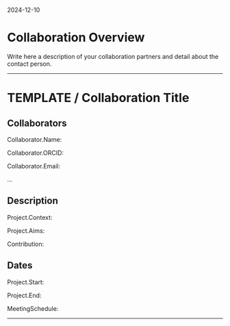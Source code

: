 2024-12-10

# Collaboration Overview

Write here a description of your collaboration partners and detail about the contact person.

---


# TEMPLATE / Collaboration Title

## Collaborators
Collaborator.Name:

Collaborator.ORCID:

Collaborator.Email:

...

## Description
Project.Context:

Project.Aims:

Contribution:

## Dates
Project.Start:

Project.End:

MeetingSchedule:

---